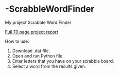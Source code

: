 # -ScrabbleWordFinder
My project Scrabble Word Finder

[Full 70 page project report](www.google.com)

How to use: 

1. Download .dat file.
2. Open and run Python file.
3. Enter letters that you have on your scrabble board.
4. Select a word from the results given.

